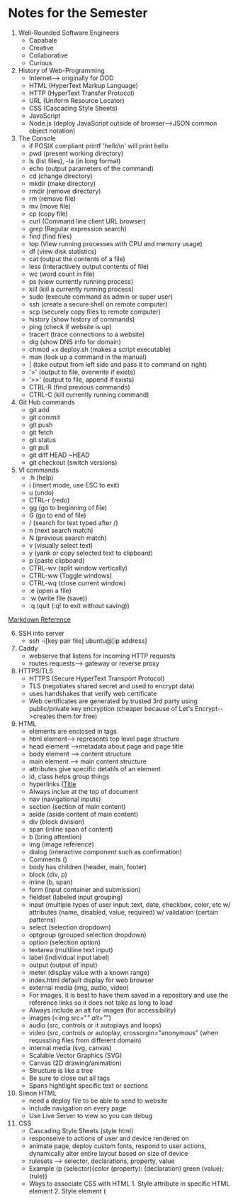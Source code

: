 # Notes for the Semester
1. Well-Rounded Software Engineers
    - Capabale
    - Creative
    - Collaborative
    - Curious
2. History of Web-Programming
    - Internet--> originally for DOD
    - HTML (HyperText Markup Language)
    - HTTP (HyperText Transfer Protocol)
    - URL (Uniform Resource Locator)
    - CSS (Cascading Style Sheets)
    - JavaScript
    - Node.js (deploy JavaScript outside of browser-->JSON common object notation)
3. The Console
    - if POSIX compliant printf 'hello\n' will print hello
    - pwd (present working directory)
    - ls (list files), -la (in long format)
    - echo (output parameters of the command)
    - cd (change directory)
    - mkdir (make directory)
    - rmdir (remove directory)
    - rm (remove file)
    - mv (move file)
    - cp (copy file)
    - curl (Command line client URL browser)
    - grep (Regular expression search)
    - find (find files)
    - top (View running processes with CPU and memory usage)
    - df (view disk statistics)
    - cat (output the contents of a file)
    - less (interactively output contents of file)
    - wc (word count in file)
    - ps (view currently running process)
    - kill (kill a currently running process)
    - sudo (execute command as admin or super user)
    - ssh (create a secure shell on remote computer)
    - scp (securely copy files to remote computer)
    - history (show history of commands)
    - ping (check if website is up)
    - tracert (trace connections to a website)
    - dig (show DNS info for domain)
    - chmod +x deploy.sh (makes a script executable)
    - man (look up a command in the manual)
    - | (take output from left side and pass it to command on right)
    - '>' (output to file, overwrite if exists)
    - '>>' (output to file, append if exists)
    - CTRL-R (find previous commands)
    - CTRL-C (kill currently running command)
4. Git Hub commands
    - git add 
    - git commit
    - git push
    - git fetch
    - git status
    - git pull
    - git diff HEAD ~HEAD
    - git checkout (switch versions)
5. VI commands
   - :h (help)
   - i (insert mode, use ESC to exit)
   - u (undo)
   - CTRL-r (redo)
   - gg (go to beginning of file)
   - G (go to end of file)
   - / (search for text typed after /)
   - n (next search match)
   - N (previous search match)
   - v (visually select text)
   - y (yank or copy selected text to clipboard)
   - p (paste clipboard)
   - CTRL-wv (split window vertically)
   - CTRL-ww (Toggle windows)
   - CTRL-wq (close current window)
   - :e (open a file)
   - :w (write file (save))
   - :q (quit (:q! to exit without saving))

[Markdown Reference](https://docs.github.com/en/get-started/writing-on-github/getting-started-with-writing-and-formatting-on-github/basic-writing-and-formatting-syntax)

6. SSH into server
    - ssh -i[key pair file] ubuntu@[ip address]
7. Caddy
    - webserve that listens for incoming HTTP requests
    - routes requests--> gateway or reverse proxy
8. HTTPS/TLS
    - HTTPS (Secure HyperText Transport Protocol)
    - TLS (negotiates shared secret and used to encrypt data)
    - uses handshakes that verify web certificate
    - Web certificates are generated by trusted 3rd party using public/private key encryption (cheaper because of Let's Encrypt-->creates them for free)
9. HTML
    - elements are enclosed in tags
    - html element--> represents top level page structure
    - head element -->metadata about page and page title
    - body element --> content structure
    - main element --> main content structure
    - attributes give specific detatils of an element
    - id, class helps group things
    - hyperlinks (<a href="__">Title</a>
    - Always inclue <!DOCTYPE html> at the top of document
    - nav (navigational inputs)
    - section (section of main content)
    - aside (aside content of main content)
    - div (block division)
    - span (inline span of content)
    - b (bring attention)
    - img (image reference)
    - dialog (interactive component such as confirmation)
    - Comments (<!-- _____ -->)
    - body has children (header, main, footer)
    - block (div, p)
    - inline (b, span)
    - form (input container and submission)
    - fieldset (labeled input grouping)
    - input (multiple types of user input: text, date, checkbox, color, etc w/ attributes (name, disabled, value, required) w/ validation (certain patterns)
    - select (selection dropdown)
    - optgroup (grouped selection dropdown)
    - option (selection option)
    - textarea (multiline text input)
    - label (individual input label)
    - output (output of input)
    - meter (display value with a known range)
    - index.html default display for web browser
    - external media (img, audio, video)
    - For images, it is best to have them saved in a repository and use the reference links so it does not take as long to load
    - Always include an alt for images (for accessibility)
    - images (<img src="_" alt="_")
    - audio (src, controls or it autoplays and loops)
    - video (src, controls or autoplay, crossorgin="anonymous" (when requssting files from different domain)
    - internal media (svg, canvas)
    - Scalable Vector Graphics (SVG)
    - Canvas (2D drawing/animation)
    - Structure is like a tree
    - Be sure to close out all tags
    - Spans hightlight specific text or sections
10. Simon HTML
    - need a deploy file to be able to send to website
    - include navigation on every page
    - Use Live Server to view so you can debug
11. CSS
    - Cascading Style Sheets (style html)
    - responseive to actions of user and device rendered on
    - animate page, deploy custom fonts, respond to user actions, dynamically alter entire layout based on size of device
    - rulesets --> selector, declarations, property, value
    - Example (p (selector){color (property): (declaration) green (value); (rule)}
    - Ways to associate CSS with HTML
          1. Style attribute in specific HTML element
          2. Style element (<style>) within HTML document
          3. HTML link to create hyperlink ref to external file with CSS rules (<link rel="stylesheet" href="styles.css" />) ** preferred way
    - Lowest level overrides higher declaration
    - Box model (inner to outer--> content, padding, border, margin)
    - Selectors (* to select all)
    - descendant combinator (ex. section h2)--> has to be a descendent of previous item
    - child-->list of direct children (ex. section > p)
    - general sibling --> list of siblings (ex. div ~ p)
    - adjacent sibling --> list of adjacent sibling (ex. div + p)
    - Class selector (.classname {})
    - Can combine with element name (ex. p.classname{})
    - ID selector (unique for a specific element) (ex. #id {})
    - Attribute selector (ex. p[class='summary'] {} or a[href] {})
    - Pseudo selector--> selects basked on position, hyperlick visit, or mouse interactions (ex. section:hover {})
    - CSS Declarations (property=value)
    - Units for values (pixels (px) or inches (in) or % of parent element or % of minimum viewport dimension (vmin) or multiplier of size of letter m in root font (rem), pt(number of points 1/72 in), cm (centimenters), em (multiplier of width of letter m in parent font), ex (height of element font), vw, vh (viewport width or height), vmax (%of viewportlarger dimension)
    - Color: keyword (red), RGB (#00FFAA22 or #0FA2), rgb function (rgb(128,255,128,0.5) with opacity as last thing), HSL (hsl(180,30%,90%,0.5) hue,saturation (how gray), light (how bright))
    - font-family to import fonts, list several in order of desire b/c some systems don't have some types
    - font families--> serif, sans-serif, fixed, symbol (emojis or arrows)
    - @font-face {} to load one you provide
    - load from font provider (@import url()) using Good Font Service
    - Animation--> use animation properties, define keyframes (how it looks at different times)
    - in element reference animation (animation-name and animation-duration)
    - @keyframes nameofanimation { from {} to{} }
    - can add % of the way through stops in between from and to 
12. Responsive Design
    - change how HTML element displayed
    - none (don't display)
    - block (width of parent element)
    - inline (width as big as contents)
    - flex (flexible orientation)
    - grid (grid orientation)
    - include meta tag in head element so mobile browser scaling does not get in the way (<meta name="viewport" content="width=device-width,initial-scale=1" />
    - float (moves element to left or right and allows inline elements to wray around) (ex. aside {float:right; } stays of right side while text flows around)
    - Media queries (@media) dynamically detects size and orientation, can use it too see which side is longest on device so we know how to orient) or to know when to not display some items
    - Grid (display:grid; ) (fr-->gractional unit of parentss total width)
    - Flexbox (partition application into areas that move around as window resized or orientation changes) (display: flex; flex-direction:column or row; flex:1(one-fractional unit)) (row-->side by side, column-->on top of each other)
    - Frameworks (tailwind-->newer, apply to specific HTML elements--> mostly in HTML file) (bootstrap--> (include in head <link href="", rel="stylesheet", integrity="", crossorigin-"anonymous" />) (include at end of body element (incorporate javascript module) <script src="" integrity="" crossorigin="anonymous"></script>)
    - Debugging (inspect, Elements tab, Styles pane)-->can change things directly in debugger
    - flex to delimit header, main, and footer (responsive to different screen sizes)
    - absolute position relative to parent elements
14. JavaScript
    - officially ECMAScript--> weakly typed language
    - most used programming language (web servers and serverless functions)
    - executed using an interpreter instead of compiling (very portable but allows for errors (only discovered when crashes during execution))
    - console.log(___) outputs ot debugger console
    - concatenate using +
    - write functions (function name(variable){return variable+' ';}
    - line comment //
    - block comment /* */
    - end statements with ;, code blocks/scope defined w/ {}
    - console.time('demo time'); code; console.timeEnd('demo time');
    - console.count(_);
    - Adding to HTML
          - src attribute of script element (reference js file)
          - directly in HTML in script element (ex. write function here)
    - onclick-->creates event listener for DOM events that call code in attribute value
    - declare variables with let or const, never var
    - primitive types: null (not assigned value), undefined (has not been defined), Boolean, number, bigInt (arbitrary magnitude), String, Symbol (unique value)
    - object types: object (collection of properties represented by name-value pairs (ex. {a:3, b:'fish'}), function, date, array, map, JSON (lightweight data-interchange format (ex. {"a":3,"b":"fish"})
    - operators: + (add), - (subtract), * (multiply), / (divide), === (equality), for strings (+ and ===)
    - type conversions: weakly typed-->type changes when assigned new value or automatically converted in certain contexts (automatic converstion) (== less intuitive use === for strict inequality)
    - examples (2 + '3';
        // OUTPUT: '23'
        2 * '3';
        // OUTPUT: 6
        [2] + [3];
        // OUTPUT: '23'
        true + null;
        // OUTPUT: 1
        true + undefined;
        // OUTPUT: NaN)
    - examples (1 == '1';
        // OUTPUT: true
        null == undefined;
        // OUTPUT: true
        '' == false;
        // OUTPUT: true)
      -examples (1 === '1';
        // OUTPUT: false
        null === undefined;
        // OUTPUT: false
        '' === false;
        // OUTPUT: false)
    - Conditionals (if, else, else if)
    - ternary operator (ex. a===1? console.log(1) : console.log('not 1');)
    - boolean operations (&&(and) || (or) ! (not))
    - loops (for, for in, for of, while, do while, switch)
    - for in (const name in obj-->prints out first part of each object, const name in array-->prints out the array index)
    - for of (const val of arr-->print value at each index)
    - break or continue also available
    - string-->specified by ',", or ` (` are string literal that could have JavaScript evaluated in place and concatenated into string)
    - string literal replacement specifier ${} use backticks
    - use backticks to create multiline strings w/o having to use \n
    - Unicode-->must internationalize (uses sequence of 16-bit unsigned integers)
    - String functions (length, indexOf()-starting index of given substring, split()-split into array on given delimiter, startsWith()-returns boolean, endsWith()-returns boolean, toLowerCase()
15. JavaScript Functions
    - first class object-->assigned name, passed as parameter, return result, referenced
    - if don't give value of parameter, undefined when function executes
    - can define default value
    - anonymous functions-->assign to variable w/o giving it a name
    - inner functions--> declare inside other functions, modularize code w/o exposing private details
16. JavaScript Arrow Function
    - first order objects
    - anonymous functions clutter--> more compact-->arrow syntax (use => instead of function keyword)
    - ex. ()=>3; (takes no parameters and always returns 3)
    - example of difference:
           // standard function syntax
            a.sort(function (v1, v2) {
              return v1 - v2;
            });
            // arrow function syntax
            a.sort((v1, v2) => v1 - v2);
    - arrow functions cannot be used for constructors or iterator generators
    - return keyword is optional if no curly braces and only has 1 expression-->automatically returned
    - if curly braces-->acts like standard function and needs return statement
    - inherits this pointer from scope (forms closure)
    - closure allows function to continue referencing creation scope even if it has passed out of scope (returns values from scope it was created not current values of the variables)
    - example (debounce (timewindow, window function to call in this timeframe)-->resets page so expensive calculations are not called too much
17. JavaScript Array
    - sequence of other objects and primitieves
    - zero based index
    - static functions (push (add to end), pop (remove from end), slice (subarray), sort, values (interator for use in for of loop), find (first item satisfied by test function), forEach (function on each item), reduce (reduce array to single item), map (function to map array to new array), filter (function to remove items), every (function to see if all match), some (function to see if any match)
18. JSON
    - JavaScript Object Notation
    - simple, effective way to share and store data, easily convertible to and from JavaScript objects
    - document contains one of the data types (string (""), number, boolean, array[,], object ({"a":1}), null
    - commonly contains object (0 or more key value pairs), key is always a string and object has to be a data type listed above
    - encoded with UTF-8
    - convert to and from JSON with JSON.parse and (JSON.stringify (to))
    - JSON cannot represent JavaScript undefined obj so gets dropped in conversion
19. JavaScript Object and Classes
    - property name must be String or Symbol, value any type
    - can be created with new operator (ex. const obj=new Object ({a:3});)
    - This allows adding properties by simply referencing property name (can be done with obj.prop or obj['prop'])
    - Great for dynamically modifying and manipulating data with indeterminate structure (promises are also objects)
    - Object-literals
    - example: const obj = {
                  a: 3,
                  b: 'fish',
                };
    - Object functions (entries (returns key value pairs), keys, values)
    - Constructor (function that returns an object)
    - can be invoked with "new" operator
    - this depends on scope (for an object, it is a pointer to the object)
    - Classes-->reusable conmponent, explicit consstructor and assumed function declarations
    - Example: class Person {
                  constructor(name) {
                    this.name = name;
                  }
                
                  log() {
                    console.log('My name is ' + this.name);
                  }
                }
    - make properties and functions private by prefixing with #
    - Inheritance: classes can be extended using extends keyword
    - super function-->pararmeters that need to be passed to parent class
    - super keyword--> explicitly access parent function
    - example: class Person {
                  constructor(name) {
                    this.name = name;
                  }
                class Employee extends Person {
                  constructor(name, position) {
                    super(name);
                    this.position = position;
                  }
20. JavaScript Regular expressions
    - textual pattern matcherss (find text in string so you can replace it or know it exists)
    - create using class constructor or regular expression literal
    - const objRegex = new RegExp('ab*', 'i');
    - const literalRegex = /ab*/i;
    - match, replace, search, split (accept regex)
    - flags: g (global search), i (case-insensitive search))
21. JavaScript Rest and Spread
    - rest syntax (...numbers)
    - call it with any number of parameters and automatically combined into array
    - only last parameter can be made rest parameter
    - allows variadic functions
    - Spread (opposite of rest)
    - takes iterable object and expands into function's parameters
22. JavaScript Exceptions
    - try catch and throw syntax
    - throw exception, try and catch block, and finally if want
    - example: try {
              // normal execution code
            } catch (err) {
              // exception handling code
            } finally {
              // always called code
            }
    - throwing exceptions should only happen when something truly exceptional occurs
    - Fallbacks (return something even if something is temperarily unavailable)
23. JavaScript Destructuring
    - pulling indivitual items out o fexisting one
    - done with arrays or objects
    - arrays it is assumed by position
    - for objects, explicitly specify
    - example: const o = { a: 1, b: 'animals', c: ['fish', 'cats'] };      
                    const { a, c } = o;
                    console.log(a, c);
                    // OUTPUT 1, ['fish', 'cats']
    - map names to new variables if wish
    - give default values as well for missing ones
    - can also reassign existing variables
24. Scope
    - Types of scope: global (visible to all code), module (visible to code running in module), function (visible within function), block (visible in block of code (inside {}))
    - var used to be used but it ignores block scope (just assign new value in each function instead of declaring new variable within each section)
    - this represents variable that points to object
    - automatically declared
    - reference this anywhere in JavaScript program
    - value depends on context in which referenced
        1. Global--> represents context for runtime environment (for browser-->browser window object)
        2. Function--> referenced in a function-->refers to object that owns function (either object or gloablThis if function defined outside object), when running JavaScript strict mode--> global function's this variable is undefined 
        3. Object--> referenced in object, refers to object
        4. Example: 'use strict';
                        // global scope
                        console.log('global:', this);
                        console.log('globalThis:', globalThis);
                        // function scope for a global function
                        function globalFunc() {
                          console.log('globalFunctionThis:', this);
                        }
                        globalFunc();
                        // object scope
                        class ScopeTest {
                          constructor() {
                            console.log('objectThis:', this);
                          }
                          // function scope for an object function
                          objectFunc() {
                            console.log('objectFunctionThis:', this);
                          }
                        }
                        new ScopeTest().objectFunc();
                        Running the above code in a browser results in the following.
                        global: Window
                        globalThis: Window
                        globalFunctionThis: undefined
                        objectThis: ScopeTest
                        objectFunctionThis: ScopeTest
                        Note that if we were not using JavaScript strict mode then globalFunctionThis would refer to Window.
    - Closure-->function and its surrounding state
    - whatever variables are accessible when function created are available inside the function
    - true even if pass function outside scope of original creation
    - function creates object with this pointer--> returns object
    - globalThis and then arrow function created with this pointer-->returns globalThis
    - globalThis and returned arrow function created with this pointer--> returns object
25. JavaScript Modules
    - allow for partitioning and sharing of code
    - Node.js introduced concept of modules (now available in JavaScript)
    - JS modules-->ES modules
    - create file-based scope--> must explicitly export objects and import into other file
    - modules can only be called from other modules
    - specify using ES module by including type attribute with value of module in script element
    - if want to use module in global scope-->leak to global scope--> attach event handler or explicitly add function to global window object
    - Example: <html>
                  <body>
                    <script type="module">
                      import { alertDisplay } from './alert.js';
                      window.btnClick = alertDisplay;
                
                      document.body.addEventListener('keypress', function (event) {
                        alertDisplay('Key pressed');
                      });
                    </script>
                    <button onclick="btnClick('button clicked')">Press me</button>
                  </body>
                </html>
    - Use web framework bundler to generate web application distribution code, don't have to worry about differentiationg between scope-->will inject necessary syntax to connect-->bundler exposes ES module directly
26. Document Object Model(DOM)
    - object representation of HTML elements used to render display
    - can write programs that dynamically manipulate the HTML
    - browser provides access to DOM through global variable name (document) that points to root element of the DOM
    - everything in HTML document has a node in the DOM
    - includes elements, attributes, text, comments, whitespace
    - form a big tree with document at the top
    - elements implement DOM element interface (comes from DOM Node Interface)
    - DOM Element Inerface-->iterate child elements, access parent elements, manipulate element attributes
    - querySelectorAll (select elements)
    - can use document.querySelector();
    - textContent (contains all the elements text)
    - innerHTML (textual representation of elementss HTML content)
    - Modifying the DOM
    - create a new element (document.createElement();)
    - insert new element by appending to existing element (parentElement.appendChild();)
    - delete elements (child.parentElement.removeChild(child);)
    - Injecting HTML
    - can inject blocks of HTML into element
    - common attack vector for hackers as users
    - make sure it cannot be manipulated by user
    - injection paths (HTML input controls, URL parameters, HTTP headers)
    - sanitize HTML that contains variables or use DOM manipulation functions instead of using innerHTML
    - Event Listeners
    - function that gets called when event occurs on element
    - add listener to: clipboard, focus, keyboard, mouse, text selection
    - example: const submitDataEl = document.querySelector('#submitData');
                submitDataEl.addEventListener('click', function (event) {
                  console.log(event.type);
                });
    - add event listeners directly  in HTML
    - example: <button onclick='alert("clicked")'>click me</button>
27. Local Storage
    - ability to persistently sotr and retrieve data on user's brower across user sessions and HTML page renderings
    - also cache when data cannot be obtained from the server
    - functions
    - setItem(name, value)
    - getItem(name)
    - removeItem(name)
    - clear()
    - local storage value must be string, number, or boolean
    - if want to store JavaScript object or array-->convert to JSON string with JSON.stringify() when inserted and convert back with JSON.parse()
28. Promises
    - rendering process of HTML executes on single thread
    - cannot take a long time to process JavaScript at beginning
    - use promise for long running executions
    - background execution
    - create promise by calling Promise object constructor and pass executor function that runs asynchronously (promise constructor may return before executor function runs)
    - states of promise execution (pending (currently running asynchronously), fulfilled (completed successfully), rejected (failed to complete))
    - promise executor takes two functions as parameters (resolve, reject)
    - resolve-->fulfilled state, reject-->rejected state
    - promise object has 3 functions: then,catch, finally
    - then-->called if fulfilled, catch-->called if reject, finally--> always called after processing completed
    - example: const coinToss = new Promise((resolve, reject) => {
                  setTimeout(() => {
                    if (Math.random() > 0.5) {
                      resolve('success');
                    } else {
                      reject('error');
                    }
                  }, 10000);
                });
29. JavaScript Async/await
    - await wraps execution of promise (removing chain functions), blocks the promise state moves to fulfilled or throws exception if moves to rejected
    - set up this way: const coinToss = () => {
                          return new Promise((resolve, reject) => {
                            setTimeout(() => {
                              if (Math.random() > 0.1) {
                                resolve(Math.random() > 0.5 ? 'heads' : 'tails');
                              } else {
                                reject('fell off table');
                              }
                            }, 1000);
                          });
                        };
    - different versions of setup:
    - then/catch chain version
            coinToss()
              .then((result) => console.log(`Toss result ${result}`))
              .catch((err) => console.error(`Error: ${err}`))
              .finally(() => console.log(`Toss completed`));
    - async, try/catch version 
            try {
              const result = await coinToss();
              console.log(`Toss result ${result}`);
            } catch (err) {
              console.error(`Error: ${err}`);
            } finally {
              console.log(`Toss completed`);
            }
    - async
    - cannot call await unless top level of JavaScript or in function definded with async
    - async transforms function so it returns a promise that will resolve to value previously returned by function
    - return value of async function--> Promise {<state>: value}
    - if async function set up to return new Promise --> Promise {<pending>}
    - await then returns result of promise
    - await function();-->will return value from function
    - great for feching web API that returns JSON (resolve two promises--> network call and converting result to JSON) need to wait until first resolved)
30. Debugging JavaScript
    - simplest way--> console.log
    - use debugger console window to inspect variables
    - execute JavaScript directly in console window
    - browser debugger--> select source tab, select index.js, breakpoints, refresh (reload and pause on breakpoint)
31. Node.js
    - application to deploy JavaScript outside browser
    - run on server as well
    - can power entire technology stack
    - ...
32. 
33. 
